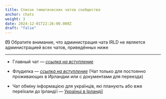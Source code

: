 ```yaml
---
title: Список тематических чатов сообщества
anchor: chats
weight: 3
date: 2024-12-01T22:26:00.000Z
draft: "false"
---
```

**(!)** Обратите внимание, что администрация чата IRLD не является администрацией всех чатов, приведённых ниже

- - -

- Главный чат — [_ссылка на вступление_](https://t.me/irlnd)
- Флудилка — [_ссылка на вступление_](https://t.me/+VtftmID4B1DfJADS) (Чат только для постоянно проживающих в Ирландии или с документами для переезда)

- Чат обміну інформацією для українців, які планують або вже переїхали до Ірландії  — [Українці в Ірландії](https://t.me/ukrainianinireland)
